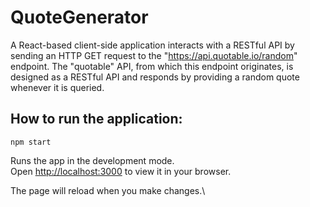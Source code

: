 # QuoteGenerator
A React-based client-side application interacts with a RESTful API by sending an HTTP GET request to the "https://api.quotable.io/random" endpoint. The "quotable" API, from which this endpoint originates, is designed as a RESTful API and responds by providing a random quote whenever it is queried.
## How to run the application:
`npm start`

Runs the app in the development mode.\
Open [http://localhost:3000](http://localhost:3000) to view it in your browser.

The page will reload when you make changes.\
